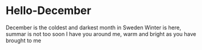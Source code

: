 # Hello-December
December is the coldest and darkest month in Sweden
Winter is here, summar is not too soon
I have you around me, warm and bright as you have brought to me
